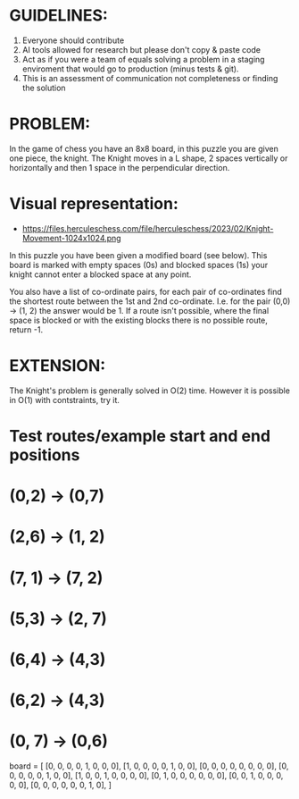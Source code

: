 # GUIDELINES:
1. Everyone should contribute
2. AI tools allowed for research but please don't copy & paste code
3. Act as if you were a team of equals solving a problem in
 a staging enviroment that would go to production
(minus tests & git).
4. This is an assessment of communication not completeness
or finding the solution


# PROBLEM:
In the game of chess you have an 8x8 board, in this puzzle you
are given one piece, the knight. The Knight moves in a L shape,
2 spaces vertically or horizontally and then 1 space in the
perpendicular direction.

# Visual representation:
- https://files.herculeschess.com/file/herculeschess/2023/02/Knight-Movement-1024x1024.png

In this puzzle you have been given a modified board (see below).
This board is marked with empty spaces (0s) and blocked spaces (1s)
your knight cannot enter a blocked space at any point.

You also have a list of co-ordinate pairs, for each pair of
co-ordinates find the shortest route between the 1st and 2nd
co-ordinate. I.e. for the pair (0,0) -> (1, 2) the answer would be 1.
If a route isn't possible, where the final space is blocked or
with the existing blocks there is no possible route, return -1.

# EXTENSION:
The Knight's problem is generally solved in O(2) time.
However it is possible in O(1) with contstraints, try it.

# Test routes/example start and end positions
# (0,2) -> (0,7)
# (2,6) -> (1, 2)
# (7, 1) -> (7, 2)
# (5,3) -> (2, 7)
# (6,4) -> (4,3)
# (6,2) -> (4,3)
# (0, 7) -> (0,6)

board = [
    [0, 0, 0, 0, 1, 0, 0, 0],
    [1, 0, 0, 0, 0, 1, 0, 0],
    [0, 0, 0, 0, 0, 0, 0, 0],
    [0, 0, 0, 0, 0, 1, 0, 0],
    [1, 0, 0, 1, 0, 0, 0, 0],
    [0, 1, 0, 0, 0, 0, 0, 0],
    [0, 0, 1, 0, 0, 0, 0, 0],
    [0, 0, 0, 0, 0, 0, 1, 0],
]